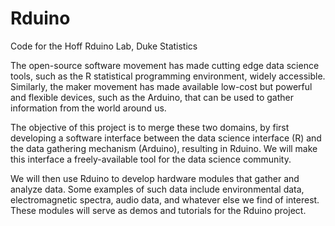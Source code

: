 # Rduino
Code for the Hoff Rduino Lab, Duke Statistics

The open-source software movement has made cutting edge data science
tools, such as the R statistical programming environment, widely accessible.
Similarly, the maker movement has made available low-cost but powerful
and flexible devices, such as the Arduino, that can be used to gather
information from the world around us.

The objective of this project is to merge these two domains, by first developing
a software interface between the data science interface (R) and the data
gathering mechanism (Arduino), resulting in Rduino. We will make this interface
a freely-available tool for the data science community.

We will then use Rduino to develop hardware modules that gather and analyze data.
Some examples of such data include environmental data, electromagnetic
spectra, audio data, and whatever else we find of interest. These modules will
serve as demos and tutorials for the Rduino project.
